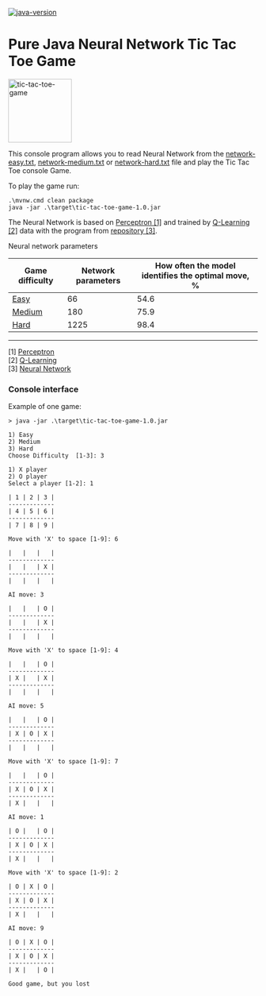 [![java-version](https://img.shields.io/badge/java-25-brightgreen?style=flat-square)](https://openjdk.org/)

# Pure Java Neural Network Tic Tac Toe Game

<img src="https://github.com/user-attachments/assets/78345cbb-b406-4404-a358-195a3c49afcf" width="128px" alt="tic-tac-toe-game"/>

This console program allows you to read Neural Network from the
[network-easy.txt](network-easy.txt),
[network-medium.txt](network-medium.txt) or
[network-hard.txt](network-hard.txt)
file and play the Tic Tac Toe console Game.

To play the game run:

```shell
.\mvnw.cmd clean package
java -jar .\target\tic-tac-toe-game-1.0.jar
```

The Neural Network is based on
[Perceptron [1]](https://github.com/NeuroMachinesLab/perceptron) and
trained by [Q-Learning [2]](https://github.com/NeuroMachinesLab/tic-tac-toe-q-learning) data
with the program from [repository [3]](https://github.com/NeuroMachinesLab/tic-tac-toe-network).

Neural network parameters

| Game difficulty              | Network parameters | How often the model identifies the optimal move, % |
|------------------------------|--------------------|----------------------------------------------------|
| [Easy](network-easy.txt)     | 66                 | 54.6                                               |
| [Medium](network-medium.txt) | 180                | 75.9                                               |
| [Hard](network-hard.txt)     | 1225               | 98.4                                               |

---
[1] [Perceptron](https://github.com/NeuroMachinesLab/perceptron)<br>
[2] [Q-Learning](https://github.com/NeuroMachinesLab/tic-tac-toe-q-learning)<br>
[3] [Neural Network](https://github.com/NeuroMachinesLab/tic-tac-toe-network)

### Console interface

Example of one game:

```shell
> java -jar .\target\tic-tac-toe-game-1.0.jar

1) Easy
2) Medium
3) Hard
Choose Difficulty  [1-3]: 3

1) X player
2) O player
Select a player [1-2]: 1

| 1 | 2 | 3 |
-------------
| 4 | 5 | 6 |
-------------
| 7 | 8 | 9 |

Move with 'X' to space [1-9]: 6

|   |   |   |
-------------
|   |   | X |
-------------
|   |   |   |

AI move: 3

|   |   | O |
-------------
|   |   | X |
-------------
|   |   |   |

Move with 'X' to space [1-9]: 4

|   |   | O |
-------------
| X |   | X |
-------------
|   |   |   |

AI move: 5

|   |   | O |
-------------
| X | O | X |
-------------
|   |   |   |

Move with 'X' to space [1-9]: 7

|   |   | O |
-------------
| X | O | X |
-------------
| X |   |   |

AI move: 1

| O |   | O |
-------------
| X | O | X |
-------------
| X |   |   |

Move with 'X' to space [1-9]: 2

| O | X | O |
-------------
| X | O | X |
-------------
| X |   |   |

AI move: 9

| O | X | O |
-------------
| X | O | X |
-------------
| X |   | O |

Good game, but you lost
```